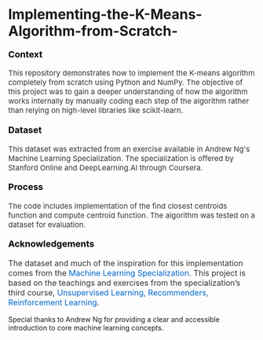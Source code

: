 # Implementing-the-K-Means-Algorithm-from-Scratch-

#### <span style="font-size: 18px; color: #000000; font-weight: bold;">Context</span>
<p style="font-size: 15px; color: #333333;">
    This repository demonstrates how to implement the K-means algorithm completely from scratch using Python and NumPy. The objective of this project was to gain a deeper understanding of how the algorithm works internally by manually coding each step of the algorithm rather than relying on high-level libraries like scikit-learn.
</p>

#### <span style="font-size: 18px; color: #000000; font-weight: bold;">Dataset</span>
<p style="font-size: 15px; color: #333333;">
    This dataset was extracted from an exercise available in Andrew Ng's Machine Learning Specialization. The specialization is offered by Stanford Online and DeepLearning.AI through Coursera.
</p>

#### <span style="font-size: 18px; color: #000000; font-weight: bold;">Process</span>
<p style="font-size: 15px; color: #333333;">
    The code includes implementation of the find closest centroids function and compute centroid function. The algorithm was tested on a dataset for evaluation.
</p>

#### <span style="font-size: 18px; color: #000000; font-weight: bold;">Acknowledgements</span>
<p style="font-size: 16px; color: #333333;">
The dataset and much of the inspiration for this implementation comes from the  <a href="https://www.coursera.org/specializations/machine-learning-introduction" target="_blank" style="color: #0066cc; text-decoration: none;">Machine Learning Specialization</a>. This project is based on the teachings and exercises from the specialization’s third course,  <a href="https://www.coursera.org/learn/unsupervised-learning-recommenders-reinforcement-learning" target="_blank" style="color: #0066cc; text-decoration: none;">
Unsupervised Learning, Recommenders, Reinforcement Learning</a>.

Special thanks to Andrew Ng for providing a clear and accessible introduction to core machine learning concepts.

</p>
